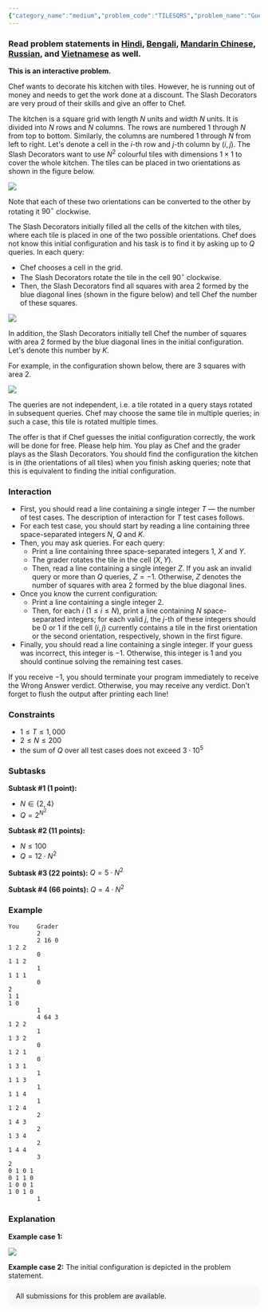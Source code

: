 ```yaml
---
{"category_name":"medium","problem_code":"TILESQRS","problem_name":"Guess the Tiling","problemComponents":{"constraints":"","constraintsState":false,"subtasks":"","subtasksState":false,"inputFormat":"","inputFormatState":false,"outputFormat":"","outputFormatState":false,"sampleTestCases":{}},"video_editorial_url":"https://youtu.be/iJtRmesnVKk","languages_supported":{"0":"CPP14","1":"C","2":"JAVA","3":"PYTH 3.6","4":"CPP17","5":"PYTH","6":"PYP3","7":"CS2","8":"ADA","9":"PYPY","10":"TEXT","11":"PAS fpc","12":"NODEJS","13":"RUBY","14":"PHP","15":"GO","16":"HASK","17":"TCL","18":"PERL","19":"SCALA","20":"LUA","21":"kotlin","22":"BASH","23":"JS","24":"LISP sbcl","25":"rust","26":"PAS gpc","27":"BF","28":"CLOJ","29":"R","30":"D","31":"CAML","32":"FORT","33":"ASM","34":"swift","35":"FS","36":"WSPC","37":"LISP clisp","38":"SQL","39":"SCM guile","40":"PERL6","41":"ERL","42":"CLPS","43":"ICK","44":"NICE","45":"PRLG","46":"ICON","47":"COB","48":"SCM chicken","49":"PIKE","50":"SCM qobi","51":"ST","52":"SQLQ","53":"NEM"},"max_timelimit":2,"source_sizelimit":50000,"problem_author":"jay_1048576","problem_tester":"","date_added":"2-12-2020","tags":{"0":"ad","1":"interactive","2":"jan21","3":"jay_1048576","4":"medium","5":"observation"},"problem_difficulty_level":"Medium","best_tag":"Ad Hoc","editorial_url":"https://discuss.codechef.com/problems/TILESQRS","time":{"view_start_date":1104528600,"submit_start_date":1104528600,"visible_start_date":1104528600,"end_date":1735669800},"is_direct_submittable":false,"problemDiscussURL":"https://discuss.codechef.com/search?q=TILESQRS","is_proctored":false,"visitedContests":{},"layout":"problem"}
---
```

### Read problem statements in [Hindi](https://www.codechef.com/download/translated/JAN21/hindi/TILESQRS.pdf), [Bengali](https://www.codechef.com/download/translated/JAN21/bengali/TILESQRS.pdf), [Mandarin Chinese](https://www.codechef.com/download/translated/JAN21/mandarin/TILESQRS.pdf), [Russian](https://www.codechef.com/download/translated/JAN21/russian/TILESQRS.pdf), and [Vietnamese](https://www.codechef.com/download/translated/JAN21/vietnamese/TILESQRS.pdf) as well.

**This is an interactive problem.**

Chef wants to decorate his kitchen with tiles. However, he is running out of money and needs to get the work done at a discount. The Slash Decorators are very proud of their skills and give an offer to Chef.

The kitchen is a square grid with length $N$ units and width $N$ units. It is divided into $N$ rows and $N$ columns. The rows are numbered $1$ through $N$ from top to bottom. Similarly, the columns are numbered $1$ through $N$ from left to right. Let's denote a cell in the $i$-th row and $j$-th column by $(i,j)$. The Slash Decorators want to use $N^2$ colourful tiles with dimensions $1 \times 1$ to cover the whole kitchen. The tiles can be placed in two orientations as shown in the figure below.

![](https://codechef_shared.s3.amazonaws.com/download/Images/jay_1048576/Tilings.png)

Note that each of these two orientations can be converted to the other by rotating it $90^{\circ}$ clockwise.

The Slash Decorators initially filled all the cells of the kitchen with tiles, where each tile is placed in one of the two possible orientations. Chef does not know this initial configuration and his task is to find it by asking up to $Q$ queries. In each query:
- Chef chooses a cell in the grid.
- The Slash Decorators rotate the tile in the cell $90^{\circ}$ clockwise.
- Then, the Slash Decorators find all squares with area $2$ formed by the blue diagonal lines (shown in the figure below) and tell Chef the number of these squares.

![](https://codechef_shared.s3.amazonaws.com/download/Images/jay_1048576/Example%20Square%20of%20Area%202.png)

In addition, the Slash Decorators initially tell Chef the number of squares with area $2$ formed by the blue diagonal lines in the initial configuration. Let's denote this number by $K$.

For example, in the configuration shown below, there are $3$ squares with area $2$.

![](https://codechef_shared.s3.amazonaws.com/download/Images/jay_1048576/Sample%20Grid.png)

The queries are not independent, i.e. a tile rotated in a query stays rotated in subsequent queries. Chef may choose the same tile in multiple queries; in such a case, this tile is rotated multiple times.

The offer is that if Chef guesses the initial configuration correctly, the work will be done for free. Please help him. You play as Chef and the grader plays as the Slash Decorators. You should find the configuration the kitchen is in (the orientations of all tiles) when you finish asking queries; note that this is equivalent to finding the initial configuration.

### Interaction
- First, you should read a line containing a single integer $T$ ― the number of test cases. The description of interaction for $T$ test cases follows.
- For each test case, you should start by reading a line containing three space-separated integers $N$, $Q$ and $K$.
- Then, you may ask queries. For each query:
    - Print a line containing three space-separated integers $1$, $X$ and $Y$.
    - The grader rotates the tile in the cell $(X, Y)$.
    - Then, read a line containing a single integer $Z$. If you ask an invalid query or more than $Q$ queries, $Z = -1$. Otherwise, $Z$ denotes the number of squares with area $2$ formed by the blue diagonal lines.
- Once you know the current configuration:
    - Print a line containing a single integer $2$.
    - Then, for each $i$ ($1 \le i \le N$), print a line containing $N$ space-separated integers; for each valid $j$, the $j$-th of these integers should be $0$ or $1$ if the cell $(i,j)$ currently contains a tile in the first orientation or the second orientation, respectively, shown in the first figure.
- Finally, you should read a line containing a single integer. If your guess was incorrect, this integer is $-1$. Otherwise, this integer is $1$ and you should continue solving the remaining test cases.

If you receive $-1$, you should terminate your program immediately to receive the Wrong Answer verdict. Otherwise, you may receive any verdict. Don't forget to flush the output after printing each line!

### Constraints
- $1 \leq T \leq 1,000$
- $2 \le N \le 200$
- the sum of $Q$ over all test cases does not exceed $3 \cdot 10^5$

### Subtasks
**Subtask #1 (1 point):**
- $N \in \{2, 4\}$
- $Q=2^{N^2}$

**Subtask #2 (11 points):**
- $N \leq 100$
- $Q = 12 \cdot N^2$

**Subtask #3 (22 points):** $Q = 5 \cdot N^2$

**Subtask #4 (66 points):** $Q = 4 \cdot N^2$

### Example
```
You     Grader
        2
        2 16 0
1 2 2
        0
1 1 2
        1
1 1 1
        0
2
1 1
1 0
        1
        4 64 3
1 2 2
        1
1 3 2
        0
1 2 1
        0
1 3 1
        1
1 1 3
        1
1 1 4
        1
1 2 4
        2
1 4 3
        2
1 3 4
        2
1 4 4
        3
2
0 1 0 1
0 1 1 0
1 0 0 1
1 0 1 0
        1
```

### Explanation
**Example case 1:**

![](https://codechef_shared.s3.amazonaws.com/download/Images/jay_1048576/Sample%20Test%20Case%201%20Explanation.png)  

**Example case 2:** The initial configuration is depicted in the problem statement.

<aside style='background: #f8f8f8;padding: 10px 15px;'><div>All submissions for this problem are available.</div></aside>